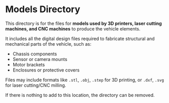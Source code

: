 Models Directory
===

This directory is for the files for **models used by 3D printers, laser cutting machines, and CNC machines** to produce the vehicle elements.

It includes all the digital design files required to fabricate structural and mechanical parts of the vehicle, such as:

- Chassis components
- Sensor or camera mounts
- Motor brackets
- Enclosures or protective covers

Files may include formats like `.stl`, `.obj`, `.step` for 3D printing, or `.dxf`, `.svg` for laser cutting/CNC milling.

If there is nothing to add to this location, the directory can be removed.


